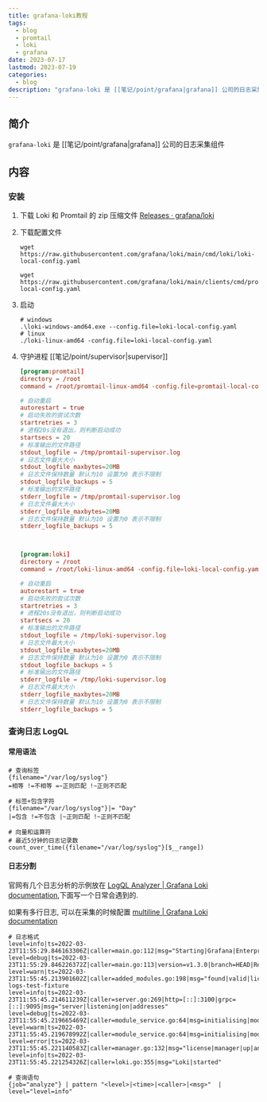 ```yaml
---
title: grafana-loki教程
tags:
  - blog
  - promtail
  - loki
  - grafana
date: 2023-07-17
lastmod: 2023-07-19
categories:
  - blog
description: "grafana-loki 是 [[笔记/point/grafana|grafana]] 公司的日志采集组件"
---
```


## 简介

`grafana-loki` 是 [[笔记/point/grafana|grafana]] 公司的日志采集组件

## 内容

### 安装

1. 下载 Loki 和 Promtail 的 zip 压缩文件 [Releases · grafana/loki](https://github.com/grafana/loki/releases/)
2. 下载配置文件

    ```shell
    wget https://raw.githubusercontent.com/grafana/loki/main/cmd/loki/loki-local-config.yaml

    wget https://raw.githubusercontent.com/grafana/loki/main/clients/cmd/promtail/promtail-local-config.yaml
    ```

3. 启动

    ```shell
    # windows
    .\loki-windows-amd64.exe --config.file=loki-local-config.yaml
    # linux
    ./loki-linux-amd64 -config.file=loki-local-config.yaml
    ```

4. 守护进程 [[笔记/point/supervisor|supervisor]]

    ```toml
    [program:promtail]
    directory = /root
    command = /root/promtail-linux-amd64 -config.file=promtail-local-config.yaml
    
    # 自动重启
    autorestart = true
    # 启动失败的尝试次数
    startretries = 3
    # 进程20s没有退出，则判断启动成功
    startsecs = 20
    # 标准输出的文件路径
    stdout_logfile = /tmp/promtail-supervisor.log
    # 日志文件最大大小
    stdout_logfile_maxbytes=20MB
    # 日志文件保持数量 默认为10 设置为0 表示不限制
    stdout_logfile_backups = 5
    # 标准输出的文件路径
    stderr_logfile = /tmp/promtail-supervisor.log
    # 日志文件最大大小
    stderr_logfile_maxbytes=20MB
    # 日志文件保持数量 默认为10 设置为0 表示不限制
    stderr_logfile_backups = 5



    [program:loki]
    directory = /root
    command = /root/loki-linux-amd64 -config.file=loki-local-config.yaml
    
    # 自动重启
    autorestart = true
    # 启动失败的尝试次数
    startretries = 3
    # 进程20s没有退出，则判断启动成功
    startsecs = 20
    # 标准输出的文件路径
    stdout_logfile = /tmp/loki-supervisor.log
    # 日志文件最大大小
    stdout_logfile_maxbytes=20MB
    # 日志文件保持数量 默认为10 设置为0 表示不限制
    stdout_logfile_backups = 5
    # 标准输出的文件路径
    stderr_logfile = /tmp/loki-supervisor.log
    # 日志文件最大大小
    stderr_logfile_maxbytes=20MB
    # 日志文件保持数量 默认为10 设置为0 表示不限制
    stderr_logfile_backups = 5
    ```

### 查询日志 LogQL

#### 常用语法

```shell
# 查询标签
{filename="/var/log/syslog"}
=相等 !=不相等 =~正则匹配 !~正则不匹配

# 标签+包含字符
{filename="/var/log/syslog"}|= "Day"
|=包含 !=不包含 |~正则匹配 !~正则不匹配

# 向量和运算符
# 最近5分钟的日志记录数
count_over_time({filename="/var/log/syslog"}[$__range])
```

#### 日志分割

官网有几个日志分析的示例放在 [LogQL Analyzer | Grafana Loki documentation](https://grafana.com/docs/loki/latest/logql/analyzer/),下面写一个日常会遇到的.

如果有多行日志, 可以在采集的时候配置 [multiline | Grafana Loki documentation](https://grafana.com/docs/loki/latest/clients/promtail/stages/multiline/)

```shell
# 日志格式
level=info|ts=2022-03-23T11:55:29.846163306Z|caller=main.go:112|msg="Starting|Grafana|Enterprise|Logs"
level=debug|ts=2022-03-23T11:55:29.846226372Z|caller=main.go:113|version=v1.3.0|branch=HEAD|Revision=e071a811|LokiVersion=v2.4.2|LokiRevision=525040a3
level=warn|ts=2022-03-23T11:55:45.213901602Z|caller=added_modules.go:198|msg="found|valid|license"|cluster=enterprise-logs-test-fixture
level=info|ts=2022-03-23T11:55:45.214611239Z|caller=server.go:269|http=[::]:3100|grpc=[::]:9095|msg="server|listening|on|addresses"
level=debug|ts=2022-03-23T11:55:45.219665469Z|caller=module_service.go:64|msg=initialising|module=license
level=warm|ts=2022-03-23T11:55:45.219678992Z|caller=module_service.go:64|msg=initialising|module=server
level=error|ts=2022-03-23T11:55:45.221140583Z|caller=manager.go:132|msg="license|manager|up|and|running"
level=info|ts=2022-03-23T11:55:45.221254326Z|caller=loki.go:355|msg="Loki|started"

# 查询语句
{job="analyze"} | pattern "<level>|<time>|<caller>|<msg>"  | level="level=info"
```
